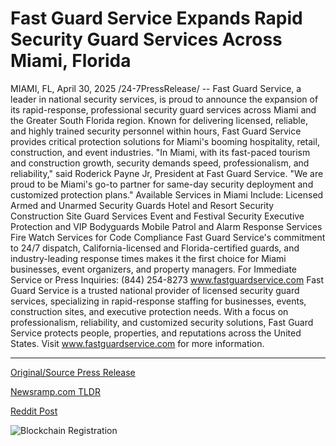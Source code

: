 # Fast Guard Service Expands Rapid Security Guard Services Across Miami, Florida

MIAMI, FL, April 30, 2025 /24-7PressRelease/ -- Fast Guard Service, a leader in national security services, is proud to announce the expansion of its rapid-response, professional security guard services across Miami and the Greater South Florida region.  Known for delivering licensed, reliable, and highly trained security personnel within hours, Fast Guard Service provides critical protection solutions for Miami's booming hospitality, retail, construction, and event industries.  "In Miami, with its fast-paced tourism and construction growth, security demands speed, professionalism, and reliability," said Roderick Payne Jr, President at Fast Guard Service. "We are proud to be Miami's go-to partner for same-day security deployment and customized protection plans."  Available Services in Miami Include:  Licensed Armed and Unarmed Security Guards  Hotel and Resort Security  Construction Site Guard Services  Event and Festival Security  Executive Protection and VIP Bodyguards  Mobile Patrol and Alarm Response Services  Fire Watch Services for Code Compliance  Fast Guard Service's commitment to 24/7 dispatch, California-licensed and Florida-certified guards, and industry-leading response times makes it the first choice for Miami businesses, event organizers, and property managers.  For Immediate Service or Press Inquiries: (844) 254-8273 www.fastguardservice.com  Fast Guard Service is a trusted national provider of licensed security guard services, specializing in rapid-response staffing for businesses, events, construction sites, and executive protection needs. With a focus on professionalism, reliability, and customized security solutions, Fast Guard Service protects people, properties, and reputations across the United States.  Visit www.fastguardservice.com for more information. 

---

[Original/Source Press Release](https://www.24-7pressrelease.com/press-release/522307/fast-guard-service-expands-rapid-security-guard-services-across-miami-florida)
                    

[Newsramp.com TLDR](https://newsramp.com/curated-news/fast-guard-service-expands-rapid-response-security-services-in-miami/b510818d0885eee2d3a5e2fb185a3892) 

 



[Reddit Post](https://www.reddit.com/r/TravelAndLeisureNews/comments/1kbas3r/fast_guard_service_expands_rapidresponse_security/) 



![Blockchain Registration](https://cdn.newsramp.app/24-7PressRelease/qrcode/254/30/pine11uH.webp)